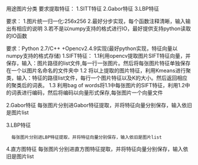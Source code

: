 用途图片分类
要求提取特征：
1.SITT特征
2.Gabor特征
3.LBP特征

要求：
1.图片统一归一化:256x256
2.最好分步实现，每个函数注释清晰，输入输出有相应的说明
3.若不是以numpy支持的格式进行IO，最好提供支持python读取的IO函数

要求：Python 2.7/C++ +Opencv2.4.9实现(最好python实现，特征向量以numpy支持的格式存储)
1.SIFT特征：
    1.1利用opencv提取图片SIFT特征向量，并保存，输入：图片路径的list文件,每一行一张图片。然后将每张图片特征单独保存在一个以图片名命名的文件夹中
    1.2 将以上提取的图片特征，利用Kmeans进行聚类，输入：特征的路径list文件，每行一个图片特征以及K的大小。然后返回相应的聚类后的词表。
    1.3 利用bag of words将1.1中每张图片的SIFT特征，利用1.2中的词表进行编码，然后将编码以向量形式保存,每张图片一个向量文件

2.Gabor特征
      每张图片分别进Gabor特征提取，并将特征向量分别保存，输入依旧是图片list

3.LBP特征

      每张图片分别进LBP特征提取，并将特征向量分别保存，输入依旧是图片list

4.直方图特征
      每张图片分别进直方图特征提取，并将特征向量分别保存，输入依旧是图片list
